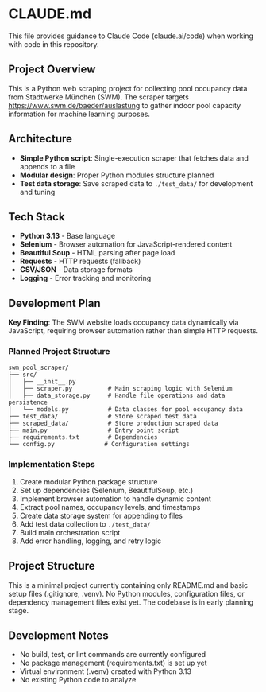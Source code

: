 # CLAUDE.md

This file provides guidance to Claude Code (claude.ai/code) when working with code in this repository.

## Project Overview

This is a Python web scraping project for collecting pool occupancy data from Stadtwerke München (SWM). The scraper targets https://www.swm.de/baeder/auslastung to gather indoor pool capacity information for machine learning purposes.

## Architecture

- **Simple Python script**: Single-execution scraper that fetches data and appends to a file
- **Modular design**: Proper Python modules structure planned
- **Test data storage**: Save scraped data to `./test_data/` for development and tuning

## Tech Stack

- **Python 3.13** - Base language
- **Selenium** - Browser automation for JavaScript-rendered content
- **Beautiful Soup** - HTML parsing after page load
- **Requests** - HTTP requests (fallback)
- **CSV/JSON** - Data storage formats
- **Logging** - Error tracking and monitoring

## Development Plan

**Key Finding**: The SWM website loads occupancy data dynamically via JavaScript, requiring browser automation rather than simple HTTP requests.

### Planned Project Structure
```
swm_pool_scraper/
├── src/
│   ├── __init__.py
│   ├── scraper.py          # Main scraping logic with Selenium
│   ├── data_storage.py     # Handle file operations and data persistence  
│   └── models.py           # Data classes for pool occupancy data
├── test_data/              # Store scraped test data
├── scraped_data/           # Store production scraped data
├── main.py                 # Entry point script
├── requirements.txt        # Dependencies
└── config.py              # Configuration settings
```

### Implementation Steps
1. Create modular Python package structure
2. Set up dependencies (Selenium, BeautifulSoup, etc.)
3. Implement browser automation to handle dynamic content
4. Extract pool names, occupancy levels, and timestamps
5. Create data storage system for appending to files
6. Add test data collection to `./test_data/`
7. Build main orchestration script
8. Add error handling, logging, and retry logic

## Project Structure

This is a minimal project currently containing only README.md and basic setup files (.gitignore, .venv). No Python modules, configuration files, or dependency management files exist yet. The codebase is in early planning stage.

## Development Notes

- No build, test, or lint commands are currently configured
- No package management (requirements.txt) is set up yet
- Virtual environment (.venv) created with Python 3.13
- No existing Python code to analyze